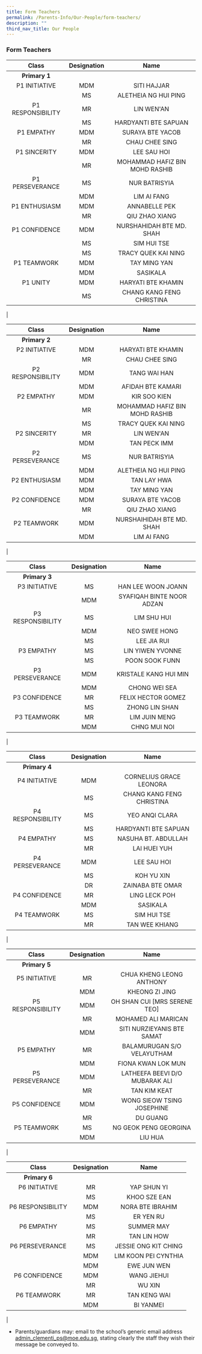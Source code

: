 ```yaml
---
title: Form Teachers
permalink: /Parents-Info/Our-People/form-teachers/
description: ""
third_nav_title: Our People
---
```

### Form Teachers

| Class | Designation | Name |
|:---:|:---:|:---:|
| **Primary 1** |  |  |
| P1 INITIATIVE | MDM | SITI HAJJAR |
|  | MS | ALETHEIA NG HUI PING  |
| P1 RESPONSIBILITY | MR | LIN WEN'AN |
|  | MS | HARDYANTI BTE SAPUAN |
| P1 EMPATHY | MDM | SURAYA BTE YACOB |
|  | MR | CHAU CHEE SING |
| P1 SINCERITY | MDM | LEE SAU HOI |
|  | MR | MOHAMMAD HAFIZ BIN MOHD RASHIB |
| P1 PERSEVERANCE | MS | NUR BATRISYIA |
|  | MDM | LIM AI FANG |
| P1 ENTHUSIASM | MDM | ANNABELLE PEK |
|  | MR | QIU ZHAO XIANG |
| P1 CONFIDENCE | MDM | NURSHAHIDAH BTE MD. SHAH |
|  | MS | SIM HUI TSE |
|  | MS | TRACY QUEK KAI NING |
| P1 TEAMWORK | MDM | TAY MING YAN |
|  | MDM | SASIKALA |
| P1 UNITY | MDM | HARYATI BTE KHAMIN |
|  | MS | CHANG KANG FENG CHRISTINA |
|

| Class | Designation | Name |
|:---:|:---:|:---:|
| **Primary 2** |  |  |
| P2 INITIATIVE | MDM | HARYATI BTE KHAMIN |
|  | MR | CHAU CHEE SING |
| P2 RESPONSIBILITY | MDM | TANG WAI HAN |
|  | MDM | AFIDAH BTE KAMARI |
| P2 EMPATHY | MDM | KIR SOO KIEN |
|  | MR | MOHAMMAD HAFIZ BIN MOHD RASHIB |
|   |  MS |  TRACY QUEK KAI NING |
| P2 SINCERITY | MR | LIN WEN'AN |
|  | MDM | TAN PECK IMM |
| P2 PERSEVERANCE | MS | NUR BATRISYIA |
|  | MDM | ALETHEIA NG HUI PING |
| P2 ENTHUSIASM | MDM | TAN LAY HWA |
|  | MDM | TAY MING YAN |
| P2 CONFIDENCE | MDM | SURAYA BTE YACOB |
|  | MR | QIU ZHAO XIANG |
| P2 TEAMWORK | MDM | NURSHAIHIDAH BTE MD. SHAH |
|  | MDM | LIM AI FANG |
|

| Class | Designation | Name |
|:---:|:---:|:---:|
| **Primary 3** |  |  |
| P3 INITIATIVE | MS | HAN LEE WOON JOANN |
|  | MDM | SYAFIQAH BINTE NOOR ADZAN |
| P3 RESPONSIBILITY | MS | LIM SHU HUI |
|  | MDM | NEO SWEE HONG |
|   | MS | LEE JIA RUI  |
| P3 EMPATHY | MS | LIN YIWEN YVONNE |
|  | MS | POON SOOK FUNN |
| P3 PERSEVERANCE | MDM | KRISTALE KANG HUI MIN |
|  | MDM | CHONG WEI SEA |
| P3 CONFIDENCE | MR | FELIX HECTOR GOMEZ |
|  | MS | ZHONG LIN SHAN |
| P3 TEAMWORK | MR | LIM JUIN MENG |
|  | MDM | CHNG MUI NOI |
|

| Class | Designation | Name |
|:---:|:---:|:---:|
| **Primary 4** |  |  |
| P4 INITIATIVE | MDM | CORNELIUS GRACE LEONORA |
|  | MS | CHANG KANG FENG CHRISTINA |
| P4 RESPONSIBILITY | MS | YEO ANQI CLARA |
|  | MS | HARDYANTI BTE SAPUAN |
| P4 EMPATHY | MS | NASUHA BT. ABDULLAH |
|  | MR | LAI HUEI YUH |
| P4 PERSEVERANCE | MDM | LEE SAU HOI |
|  | MS | KOH YU XIN |
|  | DR | ZAINABA BTE OMAR |
| P4 CONFIDENCE | MR | LING LECK POH |
|  | MDM | SASIKALA |
| P4 TEAMWORK | MS | SIM HUI TSE |
|  | MR | TAN WEE KHIANG |
|

| Class | Designation | Name |
|:---:|:---:|:---:|
| **Primary 5** |  |  |
| P5 INITIATIVE | MR | CHUA KHENG LEONG ANTHONY |
|  | MDM | KHEONG ZI JING |
| P5 RESPONSIBILITY | MDM | OH SHAN CUI [MRS SERENE TEO] |
|  | MR | MOHAMED ALI MARICAN |
|   | MDM | SITI NURZIEYANIS BTE SAMAT |
| P5 EMPATHY | MR | BALAMURUGAN S/O VELAYUTHAM |
|  | MDM | FIONA KWAN LOK MUN |
| P5 PERSEVERANCE | MDM | LATHEEFA BEEVI D/O MUBARAK ALI |
|  | MR  | TAN KIM KEAT  |
| P5 CONFIDENCE | MDM | WONG SIEOW TSING JOSEPHINE |
|  | MR | DU GUANG |
| P5 TEAMWORK | MS | NG GEOK PENG GEORGINA |
|  | MDM | LIU HUA |
|

| Class | Designation | Name |
|:---:|:---:|:---:|
| **Primary 6** |  |  |
| P6 INITIATIVE | MR | YAP SHUN YI |
|  | MS | KHOO SZE EAN |
| P6 RESPONSIBILITY | MDM | NORA BTE IBRAHIM |
|  | MS | ER YEN RU |
| P6 EMPATHY | MS | SUMMER MAY |
|  | MR | TAN LIN HOW |
| P6 PERSEVERANCE | MS | JESSIE ONG KIT CHING |
|  | MDM | LIM KOON PEI CYNTHIA |
|  | MDM | EWE JUN WEN |
| P6 CONFIDENCE | MDM | WANG JIEHUI |
|   | MR | WU XIN |
| P6 TEAMWORK | MR | TAN KENG WAI |
|   | MDM | BI YANMEI |
|

* Parents/guardians may: email to the school’s generic email address [admin_clementi_ps@moe.edu.sg](admin_clementi_ps@moe.edu.sg), stating clearly the staff they wish their message be conveyed to.